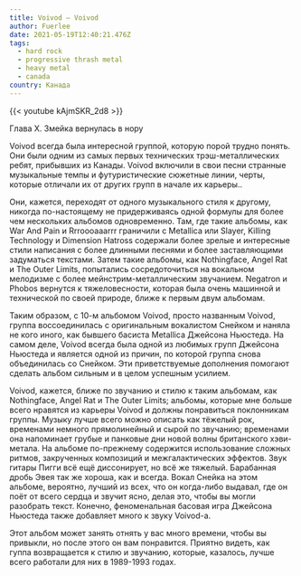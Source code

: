 ```yaml
---
title: Voivod — Voivod
author: Fuerlee
date: 2021-05-19T12:40:21.476Z
tags:
  - hard rock
  - progressive thrash metal
  - heavy metal
  - canada
country: Канада
---
```

{{< youtube kAjmSKR_2d8 >}}

Глава X. Змейка вернулась в нору



Voivod всегда была интересной группой, которую порой трудно понять. Они были одним из самых первых технических трэш-металлических ребят, прибывших из Канады. Voivod включили в свои песни странные музыкальные темпы и футуристические сюжетные линии, черты, которые отличали их от других групп в начале их карьеры..



Они, кажется, переходят от одного музыкального стиля к другому, никогда по-настоящему не придерживаясь одной формулы для более чем нескольких альбомов одновременно. Там, где такие альбомы, как War And Pain и Rrroooaaarrr граничили с Metallica или Slayer, Killing Technology и Dimension Hatross содержали более зрелые и интересные стили написания с более длинными песнями и более заставляющими задуматься текстами. Затем такие альбомы, как Nothingface, Angel Rat и The Outer Limits, попытались сосредоточиться на вокальном мелодизме с более мейнстрим-металлическим звучанием. Negatron и Phobos вернутся к тяжеловесности, которая была очень машинной и технической по своей природе, ближе к первым двум альбомам.



Таким образом, с 10-м альбомом Voivod, просто названным Voivod, группа воссоединилась с оригинальным вокалистом Снейком и наняла не кого иного, как бывшего басиста Metallica Джейсона Ньюстеда. На самом деле, Voivod всегда была одной из любимых групп Джейсона Ньюстеда и является одной из причин, по которой группа снова объединилась со Снейком. Эти приветствуемые дополнения помогают сделать альбом сильным и в целом успешным усилием.



Voivod, кажется, ближе по звучанию и стилю к таким альбомам, как Nothingface, Angel Rat и The Outer Limits; альбомы, которые мне больше всего нравятся из карьеры Voivod и должны понравиться поклонникам группы. Музыку лучше всего можно описать как тёжелый рок, временами немного прямолинейный и сырой по звучанию; временами она напоминает грубые и панковые дни новой волны британского хэви-метала. На альбоме по-прежнему содержится использование сложных ритмов, закрученных композиций и межгалактических эффектов. Звук гитары Пигги всё ещё диссонирует, но всё же тяжелый. Барабанная дробь Эвея так же хороша, как и всегда. Вокал Снейка на этом альбоме, вероятно, лучший из всех, что он когда-либо выдавал, где он поёт от всего сердца и звучит ясно, делая это, чтобы вы могли разобрать текст. Конечно, феноменальная басовая игра Джейсона Ньюстеда также добавляет много к звуку Voivod-а.



Этот альбом может занять отнять у вас много времени, чтобы вы привыкли, но после этого он вам понравится. Приятно видеть, как гуппа возвращается к стилю и звучанию, которые, казалось, лучше всего работали для них в 1989-1993 годах.